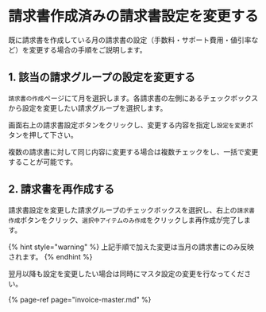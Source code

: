 # 請求書作成済みの請求書設定を変更する

既に請求書を作成している月の請求書の設定（手数料・サポート費用・値引率など）を変更する場合の手順をご説明します。

## 1. 該当の請求グループの設定を変更する

`請求書の作成`ページにて月を選択します。各請求書の左側にあるチェックボックスから設定を変更したい請求グループを選択します。

画面右上の請求書設定ボタンをクリックし、変更する内容を指定し`設定を変更`ボタンを押して下さい。

複数の請求書に対して同じ内容に変更する場合は複数チェックをし、一括で変更することが可能です。

## 2. 請求書を再作成する

請求書設定を変更した請求グループのチェックボックスを選択し、右上の`請求書作成`ボタンをクリック、`選択中アイテムのみ作成`をクリックしま再作成が完了します。

{% hint style="warning" %}
上記手順で加えた変更は当月の請求書にのみ反映されます。
{% endhint %}

翌月以降も設定を変更したい場合は同時にマスタ設定の変更を行なってください。

{% page-ref page="invoice-master.md" %}

